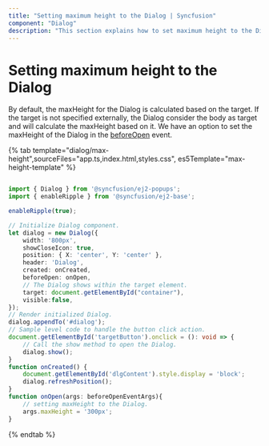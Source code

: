 ```yaml
---
title: "Setting maximum height to the Dialog | Syncfusion"
component: "Dialog"
description: "This section explains how to set maximum height to the Dialog."
---
```


# Setting maximum height to the Dialog

By default, the maxHeight for the Dialog is calculated based on the target. If the target is not specified externally, the Dialog consider the body as target and will calculate the maxHeight based on it. We have an option to set the maxHeight of the Dialog in the [beforeOpen](../../api/dialog/#beforeOpen) event.

{% tab template="dialog/max-height",sourceFiles="app.ts,index.html,styles.css", es5Template="max-height-template" %}

```typescript

import { Dialog } from '@syncfusion/ej2-popups';
import { enableRipple } from '@syncfusion/ej2-base';

enableRipple(true);

// Initialize Dialog component.
let dialog = new Dialog({
    width: '800px',
    showCloseIcon: true,
    position: { X: 'center', Y: 'center' },
    header: 'Dialog',
    created: onCreated,
    beforeOpen: onOpen,
    // The Dialog shows within the target element.
    target: document.getElementById("container"),
    visible:false,
});
// Render initialized Dialog.
dialog.appendTo('#dialog');
// Sample level code to handle the button click action.
document.getElementById('targetButton').onclick = (): void => {
    // Call the show method to open the Dialog.
    dialog.show();
}
function onCreated() {
    document.getElementById('dlgContent').style.display = 'block';
    dialog.refreshPosition();
}
function onOpen(args: beforeOpenEventArgs){
    // setting maxHeight to the Dialog.
    args.maxHeight = '300px';
}

```

{% endtab %}